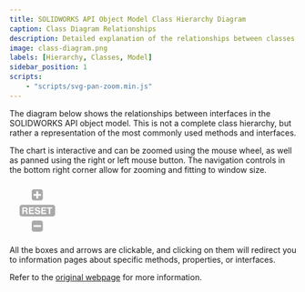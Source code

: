 ```yaml
---
title: SOLIDWORKS API Object Model Class Hierarchy Diagram
caption: Class Diagram Relationships
description: Detailed explanation of the relationships between classes and interfaces in the SOLIDWORKS API object model (class diagram)
image: class-diagram.png
labels: [Hierarchy, Classes, Model]
sidebar_position: 1
scripts:
    - "scripts/svg-pan-zoom.min.js"
---
```

The diagram below shows the relationships between interfaces in the SOLIDWORKS API object model. This is not a complete class hierarchy, but rather a representation of the most commonly used methods and interfaces.

The chart is interactive and can be zoomed using the mouse wheel, as well as panned using the right or left mouse button. The navigation controls in the bottom right corner allow for zooming and fitting to window size.

![Control Box](control-box.png)

All the boxes and arrows are clickable, and clicking on them will redirect you to information pages about specific methods, properties, or interfaces.

Refer to the [original webpage](https://www.codestack.net/solidworks-api/getting-started/api-object-model/class-diagram/) for more information.